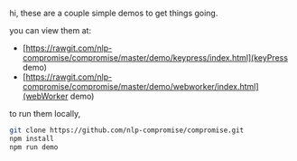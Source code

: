 hi,
these are a couple simple demos to get things going.

you can view them at:
 * [https://rawgit.com/nlp-compromise/compromise/master/demo/keypress/index.html](keyPress demo)
 * [https://rawgit.com/nlp-compromise/compromise/master/demo/webworker/index.html](webWorker demo)


to run them locally,
```bash
git clone https://github.com/nlp-compromise/compromise.git
npm install
npm run demo
```
